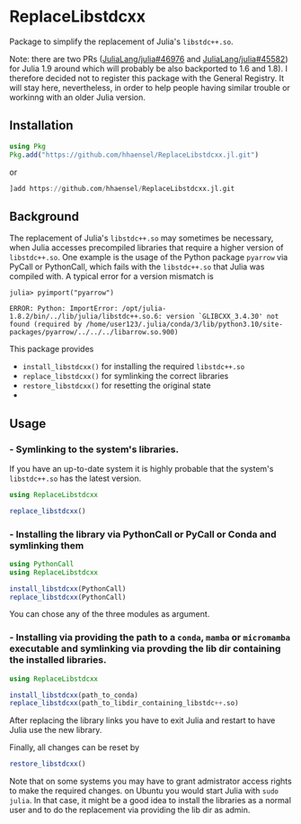# ReplaceLibstdcxx

Package to simplify the replacement of Julia's `libstdc++.so`.

Note: there are two PRs ([JuliaLang/julia#46976](https://github.com/JuliaLang/julia/pull/46976) and [JuliaLang/julia#45582](https://github.com/JuliaLang/julia/pull/45582)) for Julia 1.9 around which will probably be also backported to 1.6 and 1.8). I therefore decided not to register this package with the General Registry. It will stay here, nevertheless, in order to help people having similar trouble or workinng with an older Julia version.


## Installation

```julia
using Pkg
Pkg.add("https://github.com/hhaensel/ReplaceLibstdcxx.jl.git")
```
or
```julia
]add https://github.com/hhaensel/ReplaceLibstdcxx.jl.git
```


## Background

The replacement of Julia's `libstdc++.so` may sometimes be necessary, when Julia accesses precompiled libraries that require a higher version of `libstdc++.so`.
One example is the usage of the Python package `pyarrow` via PyCall or PythonCall, which fails with the `libstdc++.so` that Julia was compiled with.
A typical error for a version mismatch is
```julia-repl
julia> pyimport("pyarrow")

ERROR: Python: ImportError: /opt/julia-1.8.2/bin/../lib/julia/libstdc++.so.6: version `GLIBCXX_3.4.30' not found (required by /home/user123/.julia/conda/3/lib/python3.10/site-packages/pyarrow/../../../libarrow.so.900)
```

This package provides

- `install_libstdcxx()` for installing the required `libstdc++.so`
- `replace_libstdcxx()` for symlinking the correct libraries
- `restore_libstdcxx()` for resetting the original state
- 
## Usage

### - Symlinking to the system's libraries.
If you have an up-to-date system it is highly probable that the system's  `libstdc++.so` has the latest version.
 ```julia
using ReplaceLibstdcxx

replace_libstdcxx()
```
### - Installing the library via PythonCall or PyCall or Conda and symlinking them

```julia
using PythonCall
using ReplaceLibstdcxx

install_libstdcxx(PythonCall)
replace_libstdcxx(PythonCall)
```
You can chose any of the three modules as argument.

### - Installing via providing the path to a `conda`, `mamba` or `micromamba` executable and symlinking via provding the lib dir containing the installed libraries.

```julia
using ReplaceLibstdcxx

install_libstdcxx(path_to_conda)
replace_libstdcxx(path_to_libdir_containing_libstdc++.so)
```
After replacing the library links you have to exit Julia and restart to have Julia use the new library.

Finally, all changes can be reset by
```julia
restore_libstdcxx()
```
Note that on some systems you may have to grant admistrator access rights to make the required changes. on Ubuntu you would start Julia with `sudo julia`.
In that case, it might be a good idea to install the libraries as a normal user and to do the replacement via providing the lib dir as admin.
